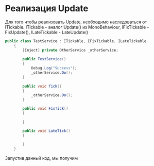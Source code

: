 ﻿# Реализация Update

Для того чтобы реализовать Update, необходимо наследоваться от ITickable.
ITickable - аналог Update() из MonoBehaviour, IFixTickable - FixUpdate(), ILateTickable - LateUpdate()

```c#
public class TestService : ITickable, IFixTickable, ILateTickable
    {
        [Inject] private OtherService _otherService;
        
        public TestService()
        {
            Debug.Log("Success");
            _otherService.Do();
        }
        
        public void Tick()
        {
            _otherService.Do();
        }

        public void FixTick()
        {
            
        }

        public void LateTick()
        {
            
        }
    }
```
Запустив данный код, мы получим